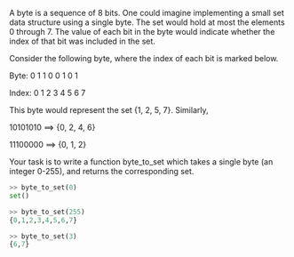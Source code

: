 A byte is a sequence of 8 bits. One could imagine implementing a small set data structure using a single byte. The set would hold at most the elements 0 through 7. The value of each bit in the byte would indicate whether the index of that bit was included in the set.

Consider the following byte, where the index of each bit is marked below.

Byte:  0 1 1 0 0 1 0 1

Index: 0 1 2 3 4 5 6 7

This byte would represent the set {1, 2, 5, 7}. Similarly,

10101010 ==> {0, 2, 4, 6}

11100000 ==> {0, 1, 2}

Your task is to write a function byte\_to\_set which takes a single byte (an integer 0-255), and returns the corresponding set.

```python
>> byte_to_set(0)
set()

>> byte_to_set(255)
{0,1,2,3,4,5,6,7}

>> byte_to_set(3)
{6,7}

```
